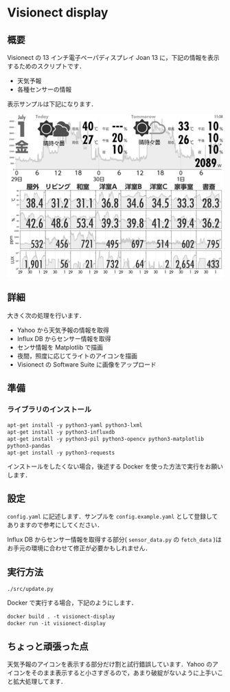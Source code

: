 # Visionect display

## 概要

Visionect の 13 インチ電子ペーパディスプレイ Joan 13 に，下記の情報を表示するためのスクリプトです．

-   天気予報
-   各種センサーの情報

表示サンプルは下記になります．

![表示サンプル](img/example.png)

## 詳細

大きく次の処理を行います．

-   Yahoo から天気予報の情報を取得
-   Influx DB からセンサー情報を取得
-   センサ情報を Matplotlib で描画
-   夜間，照度に応じてライトのアイコンを描画
-   Visionect の Software Suite に画像をアップロード


## 準備

### ライブラリのインストール

```bash:bash
apt-get install -y python3-yaml python3-lxml
apt-get install -y python3-influxdb
apt-get install -y python3-pil python3-opencv python3-matplotlib python3-pandas
apt-get install -y python3-requests
```

インストールをしたくない場合，後述する Docker を使った方法で実行をお願いします．

## 設定

`config.yaml` に記述します．サンプルを `config.example.yaml` として登録してありますので参考にしてください．

Influx DB からセンサー情報を取得する部分( `sensor_data.py` の `fetch_data` )はお手元の環境に合わせて修正が必要かもしれません．

## 実行方法

```bash:bash
./src/update.py
```

Docker で実行する場合，下記のようにします．

```bash:bash
docker build . -t visionect-display
docker run -it visionect-display
```

## ちょっと頑張った点

天気予報のアイコンを表示する部分だけ割と試行錯誤しています．Yahoo のアイコンをそのまま表示すると小さすぎるので，あまり破綻がないように上手いこと拡大処理してます．
